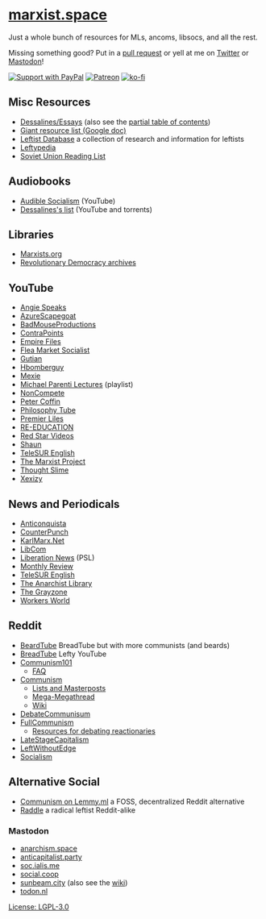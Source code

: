 # [marxist.space](https://marxist.space)

Just a whole bunch of resources for MLs, ancoms, libsocs, and all the rest.

Missing something good? Put in a [pull
request](https://github.com/zacanger/marxist.space/pulls?q=is%3Apr+is%3Aopen+sort%3Aupdated-desc)
or yell at me on [Twitter](https://twitter.com/zacanger) or
[Mastodon](https://mastodon.social/@zacanger)!

[![Support with PayPal](https://img.shields.io/badge/paypal-donate-yellow.png)](https://paypal.me/zacanger) [![Patreon](https://img.shields.io/badge/patreon-donate-yellow.svg)](https://www.patreon.com/zacanger) [![ko-fi](https://img.shields.io/badge/donate-KoFi-yellow.svg)](https://ko-fi.com/U7U2110VB)

## Misc Resources

* [Dessalines/Essays](https://github.com/dessalines/essays) (also see the [partial table of contents](./dessalines-toc.md))
* [Giant resource list (Google doc)](https://docs.google.com/document/d/11dtFGU9nTbl6TuTj1SDfDJPU1is4tgWwieYOzqACyHg/edit)
* [Leftist Database](https://gitlab.com/flowToneJump/leftist-database/tree/master) a collection of research and information for leftists
* [Leftypedia](https://leftypedia.org/wiki/Main_Page)
* [Soviet Union Reading List](./soviet-union-reading-list.md)

## Audiobooks

* [Audible Socialism](https://www.youtube.com/channel/UCvfeZJmLFo2o90A0v3ce2_Q) (YouTube)
* [Dessalines's list](https://github.com/dessalines/essays/blob/master/audiobooks.md) (YouTube and torrents)

## Libraries

* [Marxists.org](https://marxists.org)
* [Revolutionary Democracy archives](https://www.revolutionarydemocracy.org/archive/)

## YouTube

* [Angie Speaks](https://www.youtube.com/channel/UCUtloyZ_Iu4BJekIqPLc_fQ)
* [AzureScapegoat](https://www.youtube.com/channel/UCXIN3HIH0eon5hVYYpnoNuQ)
* [BadMouseProductions](https://www.youtube.com/channel/UCFEmOPY04flXH-QpMMAGeJA)
* [ContraPoints](https://www.youtube.com/user/ContraPoints)
* [Empire Files](https://www.youtube.com/channel/UCG29FnXZm4F5U8xpqs1cs1Q)
* [Flea Market Socialist](https://www.youtube.com/channel/UCT669OCFMjwMzUdpoXl2FIw)
* [Gutian](https://www.youtube.com/channel/UCe4N2GAyLMCt1LPMvIAuoVQ)
* [Hbomberguy](https://www.youtube.com/channel/UClt01z1wHHT7c5lKcU8pxRQ)
* [Mexie](https://www.youtube.com/channel/UCepkun0sH16b-mqxBN22ogA)
* [Michael Parenti Lectures](https://www.youtube.com/playlist?list=PLXIlvfed_WgkHz6aXkTXeWQb3E8WnNxbb) (playlist)
* [NonCompete](https://www.youtube.com/channel/UCkZFKKK-0YB0FvwoS8P7nHg)
* [Peter Coffin](https://www.youtube.com/channel/UCT5jxI_OYY2r--TjAGXD03A)
* [Philosophy Tube](https://www.youtube.com/channel/UC2PA-AKmVpU6NKCGtZq_rKQ)
* [Premier Liles](https://www.youtube.com/channel/UCSX5GRWdk2Vxwqk0yRg7adg/videos)
* [RE-EDUCATION](https://www.youtube.com/channel/UC02Mk2QHR9myF3VMrVYbCAA)
* [Red Star Videos](https://www.youtube.com/channel/UCPF2TnvBH88EKgmS-TAMM4w)
* [Shaun](https://www.youtube.com/channel/UCJ6o36XL0CpYb6U5dNBiXHQ)
* [TeleSUR English](https://www.youtube.com/user/telesurenglish)
* [The Marxist Project](https://www.youtube.com/channel/UCNalGyK3DaK37GTLIHSwmyA)
* [Thought Slime](https://www.youtube.com/channel/UCrr7y8rEXb7_RiVniwvzk9w)
* [Xexizy](https://www.youtube.com/channel/UCDULjo1v2Hivuu4h4LZSTUQ)

## News and Periodicals

* [Anticonquista](https://anticonquista.com/)
* [CounterPunch](https://www.counterpunch.org/)
* [KarlMarx.Net](https://sites.google.com/a/karlmarx.net/open/)
* [LibCom](https://libcom.org/)
* [Liberation News](https://www.liberationnews.org/) (PSL)
* [Monthly Review](https://monthlyreview.org/)
* [TeleSUR English](https://www.telesurenglish.net/)
* [The Anarchist Library](https://theanarchistlibrary.org/special/index)
* [The Grayzone](https://thegrayzone.com/)
* [Workers World](https://www.workers.org/)

## Reddit

* [BeardTube](https://www.reddit.com/r/BeardTube/) BreadTube but with more communists (and beards)
* [BreadTube](https://www.reddit.com/r/BreadTube/) Lefty YouTube
* [Communism101](https://www.reddit.com/r/communism101/)
  * [FAQ](https://www.reddit.com/r/communism101/comments/2pl8tv/rcommunism101s_frequently_asked_questions/)
* [Communism](https://www.reddit.com/r/communism/)
  * [Lists and Masterposts](https://www.reddit.com/r/communism/comments/cg2tu1/compilation_of_sourcelists_and_masterposts/)
  * [Mega-Megathread](https://www.reddit.com/r/communism/comments/co1pfl/the_megamegathread/)
  * [Wiki](https://www.reddit.com/r/communism/wiki/index)
* [DebateCommunisum](https://www.reddit.com/r/DebateCommunism/)
* [FullCommunism](https://www.reddit.com/r/FULLCOMMUNISM)
  * [Resources for debating reactionaries](https://www.reddit.com/r/FULLCOMMUNISM/comments/c60z5a/my_gift_to_you_a_giant_list_of_sources_for/)
* [LateStageCapitalism](https://www.reddit.com/r/LateStageCapitalism/)
* [LeftWithoutEdge](https://www.reddit.com/r/LeftWithoutEdge/)
* [Socialism](https://www.reddit.com/r/socialism/)

## Alternative Social

* [Communism on Lemmy.ml](https://communism.lemmy.ml/) a FOSS, decentralized Reddit alternative
* [Raddle](https://raddle.me/) a radical leftist Reddit-alike

### Mastodon

* [anarchism.space](https://anarchism.space/about)
* [anticapitalist.party](https://anticapitalist.party/about)
* [soc.ialis.me](https://soc.ialis.me/about)
* [social.coop](https://social.coop/about)
* [sunbeam.city](https://sunbeam.city/about) (also see the [wiki](https://wiki.sunbeam.city/doku.php?id=start))
* [todon.nl](https://todon.nl/about)

[License: LGPL-3.0](./LICENSE.md)
